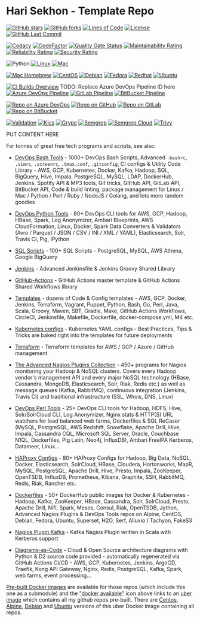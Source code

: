 # Hari Sekhon - Template Repo

[![GitHub stars](https://img.shields.io/github/stars/HariSekhon/Template-Repo?logo=github)](https://github.com/HariSekhon/Template-Repo/stargazers)
[![GitHub forks](https://img.shields.io/github/forks/HariSekhon/Template-Repo?logo=github)](https://github.com/HariSekhon/Template-Repo/network)
[![Lines of Code](https://img.shields.io/badge/lines%20of%20code-1k-lightgrey?logo=codecademy)](https://github.com/HariSekhon/Template-Repo#Hari-Sekhon---Template-Repo)
[![License](https://img.shields.io/badge/license-MIT-green)](https://github.com/HariSekhon/Template-Repo/blob/master/LICENSE)
[![GitHub Last Commit](https://img.shields.io/github/last-commit/HariSekhon/Template-Repo?logo=github)](https://github.com/HariSekhon/Template-Repo/commits/master)

[![Codacy](https://app.codacy.com/project/badge/Grade/dffc1bfd13404c95b5a0ab97fd47974e)](https://www.codacy.com/gh/HariSekhon/Template-Repo/dashboard)
[![CodeFactor](https://www.codefactor.io/repository/github/harisekhon/Template-Repo/badge)](https://www.codefactor.io/repository/github/harisekhon/Template-Repo)
[![Quality Gate Status](https://sonarcloud.io/api/project_badges/measure?project=HariSekhon_Template-Repo&metric=alert_status)](https://sonarcloud.io/dashboard?id=HariSekhon_Template-Repo)
[![Maintainability Rating](https://sonarcloud.io/api/project_badges/measure?project=HariSekhon_Template-Repo&metric=sqale_rating)](https://sonarcloud.io/dashboard?id=HariSekhon_Template-Repo)
[![Reliability Rating](https://sonarcloud.io/api/project_badges/measure?project=HariSekhon_Template-Repo&metric=reliability_rating)](https://sonarcloud.io/dashboard?id=HariSekhon_Template-Repo)
[![Security Rating](https://sonarcloud.io/api/project_badges/measure?project=HariSekhon_Template-Repo&metric=security_rating)](https://sonarcloud.io/dashboard?id=HariSekhon_Template-Repo)

![Python](https://img.shields.io/badge/Python-3-blue)
[![Linux](https://img.shields.io/badge/OS-Linux-blue?logo=linux)](https://github.com/HariSekhon/DevOps-Bash-tools#hari-sekhon---devops-bash-tools)
[![Mac](https://img.shields.io/badge/OS-Mac-blue?logo=apple)](https://github.com/HariSekhon/DevOps-Bash-tools#hari-sekhon---devops-bash-tools)

[![Mac Homebrew](https://img.shields.io/badge/Mac-Homebrew-999999?logo=apple&logoColor=white)](https://brew.sh/)
[![CentOS](https://img.shields.io/badge/Linux-CentOS-red?logo=centos&color=262577&logoColor=white)](https://www.centos.org/)
[![Debian](https://img.shields.io/badge/Linux-Debian-red?logo=debian&color=A81D33)](https://www.debian.org/)
[![Fedora](https://img.shields.io/badge/Linux-Fedora-294172?logo=fedora)](https://getfedora.org/)
[![Redhat](https://img.shields.io/badge/Linux-Redhat-red?logo=red%20hat)](https://www.redhat.com/en)
[![Ubuntu](https://img.shields.io/badge/Linux-Ubuntu-orange?logo=ubuntu&logoColor=white)](https://ubuntu.com/)

[![CI Builds Overview](https://img.shields.io/badge/CI%20Builds-Overview%20Page-blue?logo=circleci)](https://harisekhon.github.io/CI-CD/)
TODO: Replace Azure DevOps Pipeline ID here
[![Azure DevOps Pipeline](https://dev.azure.com/harisekhon/GitHub/_apis/build/status%2FTemplate-Repo?branchName=master)](https://dev.azure.com/harisekhon/GitHub/_build/latest?definitionId=15&branchName=master)
[![GitLab Pipeline](https://img.shields.io/badge/GitLab%20CI-legacy-lightgrey?logo=gitlab)](https://gitlab.com/HariSekhon/Template-Repo/pipelines)
[![BitBucket Pipeline](https://img.shields.io/badge/Bitbucket%20CI-legacy-lightgrey?logo=bitbucket)](https://bitbucket.org/HariSekhon/Template-Repo/addon/pipelines/home#!/)

[![Repo on Azure DevOps](https://img.shields.io/badge/repo-Azure%20DevOps-0078D7?logo=azure%20devops)](https://dev.azure.com/HariSekhon/GitHub/_git/Template-Repo)
[![Repo on GitHub](https://img.shields.io/badge/repo-GitHub-2088FF?logo=github)](https://github.com/HariSekhon/Template-Repo)
[![Repo on GitLab](https://img.shields.io/badge/repo-GitLab-FCA121?logo=gitlab)](https://gitlab.com/HariSekhon/Template-Repo)
[![Repo on BitBucket](https://img.shields.io/badge/repo-BitBucket-0052CC?logo=bitbucket)](https://bitbucket.org/HariSekhon/Template-Repo)

[![Validation](https://github.com/HariSekhon/Template-Repo/actions/workflows/validate.yaml/badge.svg)](https://github.com/HariSekhon/Template-Repo/actions/workflows/validate.yaml)
[![Kics](https://github.com/HariSekhon/Template-Repo/actions/workflows/kics.yaml/badge.svg)](https://github.com/HariSekhon/Template-Repo/actions/workflows/kics.yaml)
[![Grype](https://github.com/HariSekhon/Template-Repo/actions/workflows/grype.yaml/badge.svg)](https://github.com/HariSekhon/Template-Repo/actions/workflows/grype.yaml)
[![Semgrep](https://github.com/HariSekhon/Template-Repo/actions/workflows/semgrep.yaml/badge.svg)](https://github.com/HariSekhon/Template-Repo/actions/workflows/semgrep.yaml)
[![Semgrep Cloud](https://github.com/HariSekhon/Template-Repo/actions/workflows/semgrep-cloud.yaml/badge.svg)](https://github.com/HariSekhon/Template-Repo/actions/workflows/semgrep-cloud.yaml)
[![Trivy](https://github.com/HariSekhon/Template-Repo/actions/workflows/trivy.yaml/badge.svg)](https://github.com/HariSekhon/Template-Repo/actions/workflows/trivy.yaml)


PUT CONTENT HERE


For tonnes of great free tech programs and scripts, see also:

- [DevOps Bash Tools](https://github.com/HariSekhon/DevOps-Bash-tools) - 1000+ DevOps Bash Scripts, Advanced `.bashrc`, `.vimrc`, `.screenrc`, `.tmux.conf`, `.gitconfig`, CI configs & Utility Code Library - AWS, GCP, Kubernetes, Docker, Kafka, Hadoop, SQL, BigQuery, Hive, Impala, PostgreSQL, MySQL, LDAP, DockerHub, Jenkins, Spotify API & MP3 tools, Git tricks, GitHub API, GitLab API, BitBucket API, Code & build linting, package management for Linux / Mac / Python / Perl / Ruby / NodeJS / Golang, and lots more random goodies

- [DevOps Python Tools](https://github.com/HariSekhon/DevOps-Python-tools) - 80+ DevOps CLI tools for AWS, GCP, Hadoop, HBase, Spark, Log Anonymizer, Ambari Blueprints, AWS CloudFormation, Linux, Docker, Spark Data Converters & Validators (Avro / Parquet / JSON / CSV / INI / XML / YAML), Elasticsearch, Solr, Travis CI, Pig, IPython

- [SQL Scripts](https://github.com/HariSekhon/SQL-scripts) - 100+ SQL Scripts - PostgreSQL, MySQL, AWS Athena, Google BigQuery

- [Jenkins](https://github.com/HariSekhon/Jenkins) - Advanced Jenkinsfile & Jenkins Groovy Shared Library

- [GitHub-Actions](https://github.com/HariSekhon/GitHub-Actions) - GitHub Actions master template & GitHub Actions Shared Workflows library

- [Templates](https://github.com/HariSekhon/Templates) - dozens of Code & Config templates - AWS, GCP, Docker, Jenkins, Terraform, Vagrant, Puppet, Python, Bash, Go, Perl, Java, Scala, Groovy, Maven, SBT, Gradle, Make, GitHub Actions Workflows, CircleCI, Jenkinsfile, Makefile, Dockerfile, docker-compose.yml, M4 etc.

- [Kubernetes configs](https://github.com/HariSekhon/Kubernetes-configs) - Kubernetes YAML configs - Best Practices, Tips & Tricks are baked right into the templates for future deployments

- [Terraform](https://github.com/HariSekhon/Terraform) - Terraform templates for AWS / GCP / Azure / GitHub management

- [The Advanced Nagios Plugins Collection](https://github.com/HariSekhon/Nagios-Plugins) - 450+ programs for Nagios monitoring your Hadoop & NoSQL clusters. Covers every Hadoop vendor's management API and every major NoSQL technology (HBase, Cassandra, MongoDB, Elasticsearch, Solr, Riak, Redis etc.) as well as message queues (Kafka, RabbitMQ), continuous integration (Jenkins, Travis CI) and traditional infrastructure (SSL, Whois, DNS, Linux)

- [DevOps Perl Tools](https://github.com/harisekhon/perl-tools) - 25+ DevOps CLI tools for Hadoop, HDFS, Hive, Solr/SolrCloud CLI, Log Anonymizer, Nginx stats & HTTP(S) URL watchers for load balanced web farms, Dockerfiles & SQL ReCaser (MySQL, PostgreSQL, AWS Redshift, Snowflake, Apache Drill, Hive, Impala, Cassandra CQL, Microsoft SQL Server, Oracle, Couchbase N1QL, Dockerfiles, Pig Latin, Neo4j, InfluxDB), Ambari FreeIPA Kerberos, Datameer, Linux...

- [HAProxy Configs](https://github.com/HariSekhon/HAProxy-configs) - 80+ HAProxy Configs for Hadoop, Big Data, NoSQL, Docker, Elasticsearch, SolrCloud, HBase, Cloudera, Hortonworks, MapR, MySQL, PostgreSQL, Apache Drill, Hive, Presto, Impala, ZooKeeper, OpenTSDB, InfluxDB, Prometheus, Kibana, Graphite, SSH, RabbitMQ, Redis, Riak, Rancher etc.

- [Dockerfiles](https://github.com/HariSekhon/Dockerfiles) - 50+ DockerHub public images for Docker & Kubernetes - Hadoop, Kafka, ZooKeeper, HBase, Cassandra, Solr, SolrCloud, Presto, Apache Drill, Nifi, Spark, Mesos, Consul, Riak, OpenTSDB, Jython, Advanced Nagios Plugins & DevOps Tools repos on Alpine, CentOS, Debian, Fedora, Ubuntu, Superset, H2O, Serf, Alluxio / Tachyon, FakeS3

- [Nagios Plugin Kafka](https://github.com/HariSekhon/Nagios-Plugin-Kafka) - Kafka Nagios Plugin written in Scala with Kerberos support

- [Diagrams-as-Code](https://github.com/HariSekhon/Diagrams-as-Code) - Cloud & Open Source architecture diagrams with Python & D2 source code provided - automatically regenerated via GitHub Actions CI/CD - AWS, GCP, Kubernetes, Jenkins, ArgoCD, Traefik, Kong API Gateway, Nginx, Redis, PostgreSQL, Kafka, Spark, web farms, event processing...

[Pre-built Docker images](https://hub.docker.com/u/harisekhon/) are available for those repos (which include this one as a submodule) and the ["docker available"](https://hub.docker.com/r/harisekhon/centos-github/)  icon above links to an [uber image](https://hub.docker.com/r/harisekhon/centos-github/) which contains all my github repos pre-built. There are [Centos](https://hub.docker.com/r/harisekhon/centos-github/), [Alpine](https://hub.docker.com/r/harisekhon/alpine-github/), [Debian](https://hub.docker.com/r/harisekhon/debian-github/) and [Ubuntu](https://hub.docker.com/r/harisekhon/ubuntu-github/) versions of this uber Docker image containing all repos.
